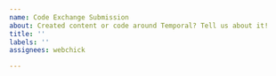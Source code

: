 ```yaml
---
name: Code Exchange Submission
about: Created content or code around Temporal? Tell us about it!
title: ''
labels: ''
assignees: webchick

---
```



